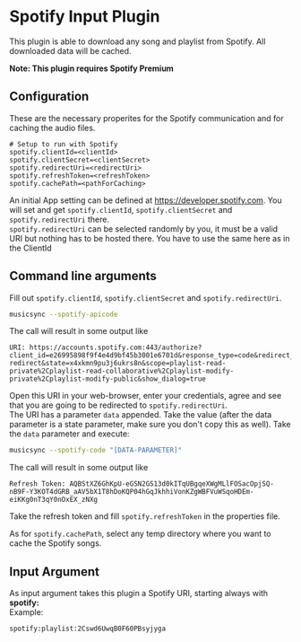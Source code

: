 # Spotify Input Plugin
This plugin is able to download any song and playlist from Spotify. All downloaded data will be cached.

**Note: This plugin requires Spotify Premium**

## Configuration
These are the necessary properites for the Spotify communication and for caching the audio files. 
```properties
# Setup to run with Spotify
spotify.clientId=<clientId>
spotify.clientSecret=<clientSecret>
spotify.redirectUri=<redirectUri>
spotify.refreshToken=<refreshToken>
spotify.cachePath=<pathForCaching>
``` 

An initial App setting can be defined at https://developer.spotify.com. You will set and get `spotify.clientId`, `spotify.clientSecret` and `spotify.redirectUri` there.  
`spotify.redirectUri` can be selected randomly by you, it must be a valid URI but nothing has to be hosted there. You have to use the same here as in the ClientId

## Command line arguments
Fill out `spotify.clientId`, `spotify.clientSecret` and `spotify.redirectUri`.  

```bash
musicsync --spotify-apicode
``` 
The call will result in some output like
```text
URI: https://accounts.spotify.com:443/authorize?client_id=e26995898f9f4e4d9bf45b3001e6701d&response_type=code&redirect_uri=https%3A%2F%2Fmaximilian.voss.rocks%2Fspotify-redirect&state=x4xkmn9pu3j6ukrs8n&scope=playlist-read-private%2Cplaylist-read-collaborative%2Cplaylist-modify-private%2Cplaylist-modify-public&show_dialog=true
```

Open this URI in your web-browser, enter your credentials, agree and see that you are going to be redirected to `spotify.redirectUri`.  
The URI has a  parameter `data` appended. Take the value (after the data parameter is a state parameter, make sure you don't copy this as well).
Take the `data` parameter and execute:
```bash
musicsync --spotify-code "[DATA-PARAMETER]"
```
The call will result in some output like
```text
Refresh Token: AQBStXZ6GhKpU-eGSN2GS13d0kITqUBgqeXWgMLlFOSacOpjSQ-nB9F-Y3KOT4dGRB_aAV5bX1T8hDoKQP04hGqJkhhiVonKZgWBFVuWSqoHDEm-eiKKg0nT3qY0nOxEX_zNXg
```
Take the refresh token and fill `spotify.refreshToken` in the properties file.

As for `spotify.cachePath`, select any temp directory where you want to cache the Spotify songs.

## Input Argument
As input argument takes this plugin a Spotify URI, starting always with **spotify:**  
Example:
```
spotify:playlist:2Cswd6UwqB0F60PBsyjyga
```